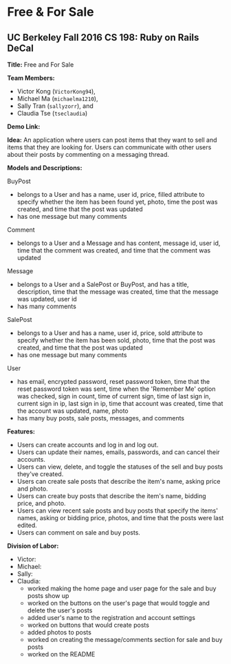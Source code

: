 # Free & For Sale
## UC Berkeley Fall 2016 CS 198: Ruby on Rails DeCal

**Title:** Free and For Sale

**Team Members:**

- Victor Kong (`VictorKong94`),
- Michael Ma (`michaelma1210`),
- Sally Tran (`sallyzorr`), and
- Claudia Tse (`tseclaudia`)

**Demo Link:**

**Idea:** An application where users can post items that they want to sell and items that they are looking for. Users can communicate with other users about their posts by commenting on a messaging thread.

**Models and Descriptions:**

BuyPost
  - belongs to a User and has a name, user id, price, filled attribute to specify whether the item has been found yet, photo, time the post was created, and time that the post was updated
  - has one message but many comments

Comment
  - belongs to a User and a Message and has content, message id, user id, time that the comment was created, and time that the comment was updated

Message
  - belongs to a User and a SalePost or BuyPost, and has a title, description, time that the message was created, time that the message was updated, user id
  - has many comments

SalePost
  - belongs to a User and has a name, user id, price, sold attribute to specify whether the item has been sold, photo, time that the post was created, and time that the post was updated
  - has one message but many comments

User
 - has email, encrypted password, reset password token, time that the reset password token was sent, time when the 'Remember Me' option was checked, sign in count, time of current sign, time of last sign in, current sign in ip, last sign in ip, time that account was created, time that the account was updated, name, photo
 - has many buy posts, sale posts, messages, and comments

**Features:**

- Users can create accounts and log in and log out.
- Users can update their names, emails, passwords, and can cancel their accounts.
- Users can view, delete, and toggle the statuses of the sell and buy posts they've created.
- Users can create sale posts that describe the item's name, asking price and photo.
- Users can create buy posts that describe the item's name, bidding price, and photo.
- Users can view recent sale posts and buy posts that specify the items' names, asking or bidding price, photos, and time that the posts were last edited.
- Users can comment on sale and buy posts.

**Division of Labor:**

- Victor: 
- Michael:
- Sally: 
- Claudia: 
  - worked making the home page and user page for the sale and buy posts show up
  - worked on the buttons on the user's page that would toggle and delete the user's posts
  - added user's name to the registration and account settings
  - worked on buttons that would create posts
  - added photos to posts
  - worked on creating the message/comments section for sale and buy posts
  - worked on the README
